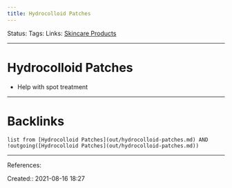 ```yaml
---
title: Hydrocolloid Patches
---
```

Status: 
Tags: 
Links: [Skincare Products](out/skincare-products.md)
___
# Hydrocolloid Patches
- Help with spot treatment
___
# Backlinks
```dataview
list from [Hydrocolloid Patches](out/hydrocolloid-patches.md) AND !outgoing([Hydrocolloid Patches](out/hydrocolloid-patches.md))
```
___
References:

Created:: 2021-08-16 18:27
